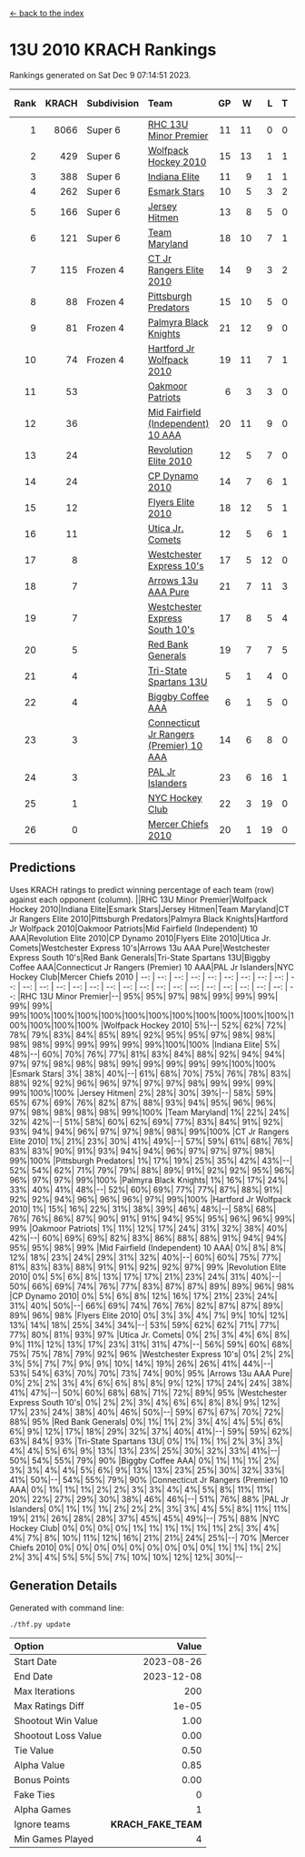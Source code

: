 [<- back to the index](readme.md)
# 13U 2010 KRACH Rankings
Rankings generated on Sat Dec  9 07:14:51 2023.

Rank|KRACH|Subdivision|Team|GP|W|L|T|OTW|OTL|SoS|Exp Wins|Win Diff
---:|---:|:---|:---|---:|---:|---:|---:|---:|---:|---:|---:|---:
1|8066|Super 6|[RHC 13U Minor Premier](https://gamesheetstats.com/seasons/3664/teams/140959/schedule)|11|11|0|0|2|0|114|11.8|-0.0
2|429|Super 6|[Wolfpack Hockey 2010](https://gamesheetstats.com/seasons/3664/teams/140960/schedule)|15|13|1|1|0|1|54|14.4|0.0
3|388|Super 6|[Indiana Elite](https://gamesheetstats.com/seasons/3664/teams/144350/schedule)|11|9|1|1|0|0|76|10.4|0.0
4|262|Super 6|[Esmark Stars](https://gamesheetstats.com/seasons/3664/teams/140972/schedule)|10|5|3|2|0|1|1573|6.8|-0.0
5|166|Super 6|[Jersey Hitmen](https://gamesheetstats.com/seasons/3664/teams/140961/schedule)|13|8|5|0|3|1|686|8.9|0.0
6|121|Super 6|[Team Maryland](https://gamesheetstats.com/seasons/3664/teams/140976/schedule)|18|10|7|1|1|0|941|11.4|0.0
7|115|Frozen 4|[CT Jr Rangers Elite 2010](https://gamesheetstats.com/seasons/3664/teams/140955/schedule)|14|9|3|2|1|0|584|10.9|0.0
8|88|Frozen 4|[Pittsburgh Predators](https://gamesheetstats.com/seasons/3664/teams/140974/schedule)|15|10|5|0|0|0|96|10.9|0.0
9|81|Frozen 4|[Palmyra Black Knights](https://gamesheetstats.com/seasons/3664/teams/140973/schedule)|21|12|9|0|0|0|817|12.9|0.0
10|74|Frozen 4|[Hartford Jr Wolfpack 2010](https://gamesheetstats.com/seasons/3664/teams/140957/schedule)|19|11|7|1|0|2|880|12.4|0.0
11|53||[Oakmoor Patriots](https://gamesheetstats.com/seasons/3664/teams/162748/schedule)|6|3|3|0|0|0|137|3.9|0.0
12|36||[Mid Fairfield (Independent) 10 AAA](https://gamesheetstats.com/seasons/3664/teams/140956/schedule)|20|11|9|0|2|2|85|11.9|0.0
13|24||[Revolution Elite 2010](https://gamesheetstats.com/seasons/3664/teams/140975/schedule)|12|5|7|0|0|0|81|5.9|0.0
14|24||[CP Dynamo 2010](https://gamesheetstats.com/seasons/3664/teams/140968/schedule)|14|7|6|1|1|1|77|8.4|0.0
15|12||[Flyers Elite 2010](https://gamesheetstats.com/seasons/3664/teams/140963/schedule)|18|12|5|1|0|0|20|13.4|0.0
16|11||[Utica Jr. Comets](https://gamesheetstats.com/seasons/3664/teams/140970/schedule)|12|5|6|1|2|0|35|6.4|0.0
17|8||[Westchester Express 10's](https://gamesheetstats.com/seasons/3664/teams/140967/schedule)|17|5|12|0|0|1|511|5.9|0.0
18|7||[Arrows 13u AAA Pure](https://gamesheetstats.com/seasons/3664/teams/140965/schedule)|21|7|11|3|0|0|68|9.4|0.0
19|7||[Westchester Express South 10's](https://gamesheetstats.com/seasons/3664/teams/140971/schedule)|17|8|5|4|0|1|22|10.9|0.0
20|5||[Red Bank Generals](https://gamesheetstats.com/seasons/3664/teams/140962/schedule)|19|7|7|5|0|1|7|10.4|0.0
21|4||[Tri-State Spartans 13U](https://gamesheetstats.com/seasons/3664/teams/144349/schedule)|5|1|4|0|1|0|90|1.9|0.0
22|4||[Biggby Coffee AAA](https://gamesheetstats.com/seasons/3664/teams/144347/schedule)|6|1|5|0|0|1|132|1.9|0.0
23|3||[Connecticut Jr Rangers (Premier) 10 AAA](https://gamesheetstats.com/seasons/3664/teams/140958/schedule)|14|6|8|0|0|0|14|6.9|0.0
24|3||[PAL Jr Islanders](https://gamesheetstats.com/seasons/3664/teams/140969/schedule)|23|6|16|1|0|0|41|7.4|0.0
25|1||[NYC Hockey Club](https://gamesheetstats.com/seasons/3664/teams/140966/schedule)|22|3|19|0|0|1|42|3.9|0.0
26|0||[Mercer Chiefs 2010](https://gamesheetstats.com/seasons/3664/teams/140964/schedule)|20|1|19|0|0|0|14|1.9|0.0

## Predictions
Uses KRACH ratings to predict winning percentage of each team (row) against each opponent (column).
||RHC 13U Minor Premier|Wolfpack Hockey 2010|Indiana Elite|Esmark Stars|Jersey Hitmen|Team Maryland|CT Jr Rangers Elite 2010|Pittsburgh Predators|Palmyra Black Knights|Hartford Jr Wolfpack 2010|Oakmoor Patriots|Mid Fairfield (Independent) 10 AAA|Revolution Elite 2010|CP Dynamo 2010|Flyers Elite 2010|Utica Jr. Comets|Westchester Express 10's|Arrows 13u AAA Pure|Westchester Express South 10's|Red Bank Generals|Tri-State Spartans 13U|Biggby Coffee AAA|Connecticut Jr Rangers (Premier) 10 AAA|PAL Jr Islanders|NYC Hockey Club|Mercer Chiefs 2010
| --: | --: | --: | --: | --: | --: | --: | --: | --: | --: | --: | --: | --: | --: | --: | --: | --: | --: | --: | --: | --: | --: | --: | --: | --: | --: | --: 
|RHC 13U Minor Premier|--| 95%| 95%| 97%| 98%| 99%| 99%| 99%| 99%| 99%| 99%|100%|100%|100%|100%|100%|100%|100%|100%|100%|100%|100%|100%|100%|100%|100%
|Wolfpack Hockey 2010|  5%|--| 52%| 62%| 72%| 78%| 79%| 83%| 84%| 85%| 89%| 92%| 95%| 95%| 97%| 98%| 98%| 98%| 98%| 99%| 99%| 99%| 99%| 99%|100%|100%
|Indiana Elite|  5%| 48%|--| 60%| 70%| 76%| 77%| 81%| 83%| 84%| 88%| 92%| 94%| 94%| 97%| 97%| 98%| 98%| 98%| 99%| 99%| 99%| 99%| 99%|100%|100%
|Esmark Stars|  3%| 38%| 40%|--| 61%| 68%| 70%| 75%| 76%| 78%| 83%| 88%| 92%| 92%| 96%| 96%| 97%| 97%| 97%| 98%| 99%| 99%| 99%| 99%|100%|100%
|Jersey Hitmen|  2%| 28%| 30%| 39%|--| 58%| 59%| 65%| 67%| 69%| 76%| 82%| 87%| 88%| 93%| 94%| 95%| 96%| 96%| 97%| 98%| 98%| 98%| 98%| 99%|100%
|Team Maryland|  1%| 22%| 24%| 32%| 42%|--| 51%| 58%| 60%| 62%| 69%| 77%| 83%| 84%| 91%| 92%| 93%| 94%| 94%| 96%| 97%| 97%| 98%| 98%| 99%|100%
|CT Jr Rangers Elite 2010|  1%| 21%| 23%| 30%| 41%| 49%|--| 57%| 59%| 61%| 68%| 76%| 83%| 83%| 90%| 91%| 93%| 94%| 94%| 96%| 97%| 97%| 97%| 98%| 99%|100%
|Pittsburgh Predators|  1%| 17%| 19%| 25%| 35%| 42%| 43%|--| 52%| 54%| 62%| 71%| 79%| 79%| 88%| 89%| 91%| 92%| 92%| 95%| 96%| 96%| 97%| 97%| 99%|100%
|Palmyra Black Knights|  1%| 16%| 17%| 24%| 33%| 40%| 41%| 48%|--| 52%| 60%| 69%| 77%| 77%| 87%| 88%| 91%| 92%| 92%| 94%| 96%| 96%| 96%| 97%| 99%|100%
|Hartford Jr Wolfpack 2010|  1%| 15%| 16%| 22%| 31%| 38%| 39%| 46%| 48%|--| 58%| 68%| 76%| 76%| 86%| 87%| 90%| 91%| 91%| 94%| 95%| 95%| 96%| 96%| 99%| 99%
|Oakmoor Patriots|  1%| 11%| 12%| 17%| 24%| 31%| 32%| 38%| 40%| 42%|--| 60%| 69%| 69%| 82%| 83%| 86%| 88%| 88%| 91%| 94%| 94%| 95%| 95%| 98%| 99%
|Mid Fairfield (Independent) 10 AAA|  0%|  8%|  8%| 12%| 18%| 23%| 24%| 29%| 31%| 32%| 40%|--| 60%| 60%| 75%| 77%| 81%| 83%| 83%| 88%| 91%| 91%| 92%| 92%| 97%| 99%
|Revolution Elite 2010|  0%|  5%|  6%|  8%| 13%| 17%| 17%| 21%| 23%| 24%| 31%| 40%|--| 50%| 66%| 69%| 74%| 76%| 77%| 83%| 87%| 87%| 89%| 89%| 96%| 98%
|CP Dynamo 2010|  0%|  5%|  6%|  8%| 12%| 16%| 17%| 21%| 23%| 24%| 31%| 40%| 50%|--| 66%| 69%| 74%| 76%| 76%| 82%| 87%| 87%| 89%| 89%| 96%| 98%
|Flyers Elite 2010|  0%|  3%|  3%|  4%|  7%|  9%| 10%| 12%| 13%| 14%| 18%| 25%| 34%| 34%|--| 53%| 59%| 62%| 62%| 71%| 77%| 77%| 80%| 81%| 93%| 97%
|Utica Jr. Comets|  0%|  2%|  3%|  4%|  6%|  8%|  9%| 11%| 12%| 13%| 17%| 23%| 31%| 31%| 47%|--| 56%| 59%| 60%| 68%| 75%| 75%| 78%| 79%| 92%| 96%
|Westchester Express 10's|  0%|  2%|  2%|  3%|  5%|  7%|  7%|  9%|  9%| 10%| 14%| 19%| 26%| 26%| 41%| 44%|--| 53%| 54%| 63%| 70%| 70%| 73%| 74%| 90%| 95%
|Arrows 13u AAA Pure|  0%|  2%|  2%|  3%|  4%|  6%|  6%|  8%|  8%|  9%| 12%| 17%| 24%| 24%| 38%| 41%| 47%|--| 50%| 60%| 68%| 68%| 71%| 72%| 89%| 95%
|Westchester Express South 10's|  0%|  2%|  2%|  3%|  4%|  6%|  6%|  8%|  8%|  9%| 12%| 17%| 23%| 24%| 38%| 40%| 46%| 50%|--| 59%| 67%| 67%| 70%| 72%| 88%| 95%
|Red Bank Generals|  0%|  1%|  1%|  2%|  3%|  4%|  4%|  5%|  6%|  6%|  9%| 12%| 17%| 18%| 29%| 32%| 37%| 40%| 41%|--| 59%| 59%| 62%| 63%| 84%| 93%
|Tri-State Spartans 13U|  0%|  1%|  1%|  1%|  2%|  3%|  3%|  4%|  4%|  5%|  6%|  9%| 13%| 13%| 23%| 25%| 30%| 32%| 33%| 41%|--| 50%| 54%| 55%| 79%| 90%
|Biggby Coffee AAA|  0%|  1%|  1%|  1%|  2%|  3%|  3%|  4%|  4%|  5%|  6%|  9%| 13%| 13%| 23%| 25%| 30%| 32%| 33%| 41%| 50%|--| 54%| 55%| 79%| 90%
|Connecticut Jr Rangers (Premier) 10 AAA|  0%|  1%|  1%|  1%|  2%|  2%|  3%|  3%|  4%|  4%|  5%|  8%| 11%| 11%| 20%| 22%| 27%| 29%| 30%| 38%| 46%| 46%|--| 51%| 76%| 88%
|PAL Jr Islanders|  0%|  1%|  1%|  1%|  2%|  2%|  2%|  3%|  3%|  4%|  5%|  8%| 11%| 11%| 19%| 21%| 26%| 28%| 28%| 37%| 45%| 45%| 49%|--| 75%| 88%
|NYC Hockey Club|  0%|  0%|  0%|  0%|  1%|  1%|  1%|  1%|  1%|  1%|  2%|  3%|  4%|  4%|  7%|  8%| 10%| 11%| 12%| 16%| 21%| 21%| 24%| 25%|--| 70%
|Mercer Chiefs 2010|  0%|  0%|  0%|  0%|  0%|  0%|  0%|  0%|  0%|  1%|  1%|  1%|  2%|  2%|  3%|  4%|  5%|  5%|  5%|  7%| 10%| 10%| 12%| 12%| 30%|--

## Generation Details

Generated with command line:
```
./thf.py update
```

| Option | Value |
| :----- | ----: |
| Start Date | 2023-08-26 |
| End Date | 2023-12-08 |
| Max Iterations | 200 |
| Max Ratings Diff | 1e-05 |
| Shootout Win Value | 1.00 |
| Shootout Loss Value | 0.00 |
| Tie Value | 0.50 |
| Alpha Value | 0.85 |
| Bonus Points | 0.00 |
| Fake Ties | 0 |
| Alpha Games | 1 |
| Ignore teams | __KRACH_FAKE_TEAM__ |
| Min Games Played | 4 |

